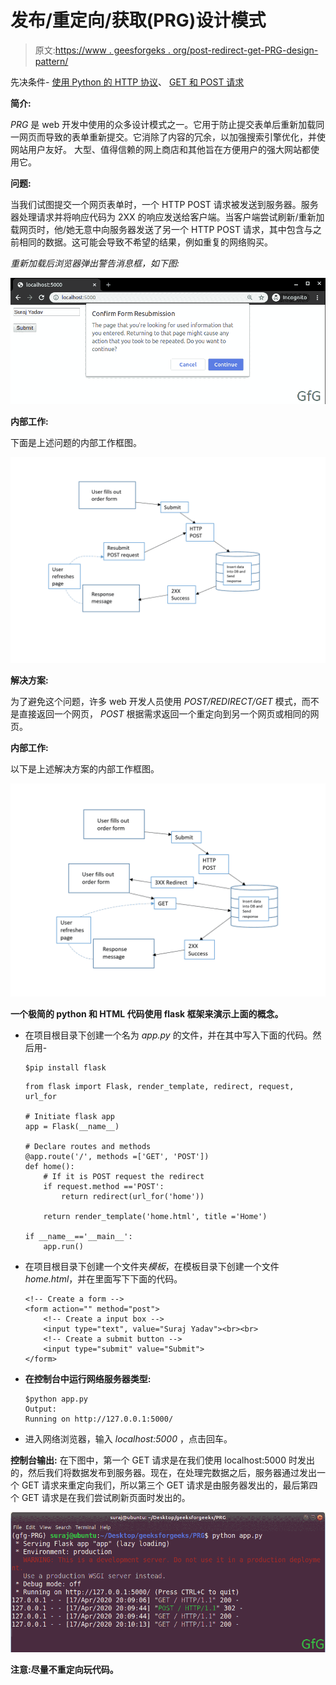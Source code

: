 # 发布/重定向/获取(PRG)设计模式

> 原文:[https://www . geesforgeks . org/post-redirect-get-PRG-design-pattern/](https://www.geeksforgeeks.org/post-redirect-get-prg-design-pattern/)

先决条件- [使用 Python 的 HTTP 协议](https://www.geeksforgeeks.org/http-non-persistent-persistent-connection/)、 [GET 和 POST 请求](https://www.geeksforgeeks.org/get-post-requests-using-python/)

**简介:**

*PRG* 是 web 开发中使用的众多设计模式之一。它用于防止提交表单后重新加载同一网页而导致的表单重新提交。它消除了内容的冗余，以加强搜索引擎优化，并使网站用户友好。
大型、值得信赖的网上商店和其他旨在方便用户的强大网站都使用它。

**问题:**

当我们试图提交一个网页表单时，一个 HTTP POST 请求被发送到服务器。服务器处理请求并将响应代码为 2XX 的响应发送给客户端。当客户端尝试刷新/重新加载网页时，他/她无意中向服务器发送了另一个 HTTP POST 请求，其中包含与之前相同的数据。这可能会导致不希望的结果，例如重复的网络购买。

*重新加载后浏览器弹出警告消息框，如下图:*

![](img/bdf5ba56ba531c542348be21ae43d225.png)

**内部工作:**

下面是上述问题的内部工作框图。

![](img/f451529acc75af92eedb07a86c3317ec.png)

**解决方案:**

为了避免这个问题，许多 web 开发人员使用 *POST/REDIRECT/GET* 模式，而不是直接返回一个网页， *POST* 根据需求返回一个重定向到另一个网页或相同的网页。

**内部工作:**

以下是上述解决方案的内部工作框图。

![](img/c13ced73671e56d8a50f202870b31251.png)

**一个极简的 python 和 HTML 代码使用 flask 框架来演示上面的概念。**

*   在项目根目录下创建一个名为 *app.py* 的文件，并在其中写入下面的代码。然后用-

    ```
    $pip install flask

    ```

    ```
    from flask import Flask, render_template, redirect, request, url_for

    # Initiate flask app
    app = Flask(__name__)

    # Declare routes and methods
    @app.route('/', methods =['GET', 'POST'])
    def home():
        # If it is POST request the redirect
        if request.method =='POST':
            return redirect(url_for('home'))

        return render_template('home.html', title ='Home')

    if __name__=='__main__':
        app.run()
    ```

*   在项目根目录下创建一个文件夹*模板*，在模板目录下创建一个文件*home.html*，并在里面写下下面的代码。

    ```
    <!-- Create a form -->
    <form action="" method="post">
        <!-- Create a input box -->
        <input type="text", value="Suraj Yadav"><br><br>
        <!-- Create a submit button -->
        <input type="submit" value="Submit">
    </form>
    ```

*   **在控制台中运行网络服务器类型:**

    ```
    $python app.py
    Output:
    Running on http://127.0.0.1:5000/

    ```

*   进入网络浏览器，输入 *localhost:5000* ，点击回车。

**控制台输出:**
在下图中，第一个 GET 请求是在我们使用 localhost:5000 时发出的，然后我们将数据发布到服务器。现在，在处理完数据之后，服务器通过发出一个 GET 请求来重定向我们，所以第三个 GET 请求是由服务器发出的，最后第四个 GET 请求是在我们尝试刷新页面时发出的。

![](img/53e640e73f6f2f6006428765d89a8da8.png)

**注意:尽量不重定向玩代码。**